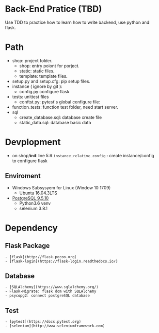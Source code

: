 Back-End Pratice (TBD)
===
Use TDD to practice how to learn how to write backend, use python and flask.

Path
===
- shop: project folder.
    - shop: entry poiont for porject.
    - static: static files.
    - template: template files.
- setup.py and setup.cfg: pip setup files.
- instance ( ignore by git ): 
    - config.py configure flask
- tests: unittest files
    - conftst.py: pytest's global configure file:
- function_tests: function test folder, need start server.
- sql
    - create_database.sql: database create file
    - static_data.sql: database basic data

Devplopment 
===
- on shop/__init__ line 5:6 ```instance_relative_config``` : create instance/config to configure flask

Enviroment
---
- Windows Subsysyem for Linux (Window 10 1709)
    - Ubuntu 16.04.3LTS
- [PostgreSQL 9,5.10](https://www.postgresql.org/)
    - Python3.6 venv
    - selenium 3.8.1 

Dependency
===

Flask Package
---
    - [flask](http://flask.pocoo.org)
    - [flask-login](https://flask-login.readthedocs.io/)

Database
---

    - [SQLAlchemy](https://www.sqlalchemy.org/)
    - Flask-Migrate: flask dom with SQLAlchemy
    - psycopg2: connect postgreSQL database

Test
---

    - [pytest](https://docs.pytest.org)
    - [selenium](http://www.seleniumframework.com)
